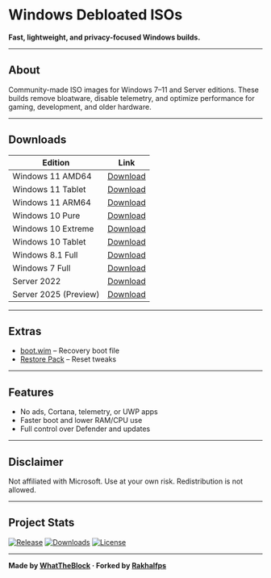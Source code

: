 # Windows Debloated ISOs

**Fast, lightweight, and privacy-focused Windows builds.**

---

## About

Community-made ISO images for Windows 7–11 and Server editions. These builds remove bloatware, disable telemetry, and optimize performance for gaming, development, and older hardware.

---

## Downloads

| Edition              | Link                          |
|----------------------|-------------------------------|
| Windows 11 AMD64     | [Download](./11/README.md)    |
| Windows 11 Tablet    | [Download](./11/tablet.md)    |
| Windows 11 ARM64     | [Download](./11/arm64.md)     |
| Windows 10 Pure      | [Download](./10/README.md)    |
| Windows 10 Extreme   | [Download](./10/extreme.md)   |
| Windows 10 Tablet    | [Download](./10/tablet.md)    |
| Windows 8.1 Full     | [Download](./8.1/README.md)   |
| Windows 7 Full       | [Download](./7/README.md)     |
| Server 2022          | [Download](./server/README.md)|
| Server 2025 (Preview)| [Download](./server/2025.md)  |

---

## Extras

- [boot.wim](https://github.com/WhatTheBlock/WindowsSimplify/releases/tag/boot) – Recovery boot file  
- [Restore Pack](https://github.com/WhatTheBlock/WindowsSimplify/releases/tag/restore-pack) – Reset tweaks

---

## Features

- No ads, Cortana, telemetry, or UWP apps  
- Faster boot and lower RAM/CPU use  
- Full control over Defender and updates

---

## Disclaimer

Not affiliated with Microsoft. Use at your own risk. Redistribution is not allowed.

---

## Project Stats

[![Release](https://img.shields.io/github/v/release/WhatTheBlock/WindowsSimplify)](https://github.com/WhatTheBlock/WindowsSimplify/releases/latest)
[![Downloads](https://img.shields.io/github/downloads/WhatTheBlock/WindowsSimplify/total)](https://github.com/WhatTheBlock/WindowsSimplify/releases)
[![License](https://img.shields.io/github/license/WhatTheBlock/WindowsSimplify)](https://github.com/WhatTheBlock/WindowsSimplify/blob/main/LICENSE)

---

**Made by [WhatTheBlock](https://github.com/WhatTheBlock) · Forked by [Rakhalfps](https://github.com/Rakhalfps)**
